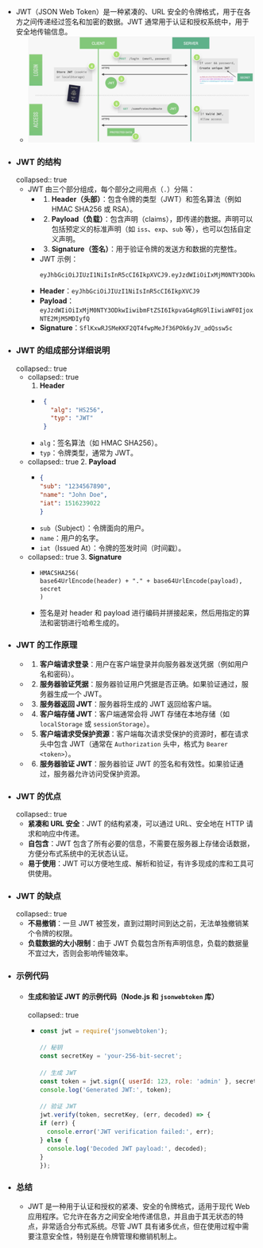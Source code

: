 - JWT（JSON Web Token）是一种紧凑的、URL 安全的令牌格式，用于在各方之间传递经过签名和加密的数据。JWT 通常用于认证和授权系统中，用于安全地传输信息。
	- ![image.png](../assets/image_1717163863989_0.png)
- ### JWT 的结构
  collapsed:: true
	- JWT 由三个部分组成，每个部分之间用点（`.`）分隔：
		- 1. **Header（头部）**：包含令牌的类型（JWT）和签名算法（例如 HMAC SHA256 或 RSA）。
		- 2. **Payload（负载）**：包含声明（claims），即传递的数据。声明可以包括预定义的标准声明（如 `iss`、`exp`、`sub` 等），也可以包括自定义声明。
		- 3. **Signature（签名）**：用于验证令牌的发送方和数据的完整性。
		- JWT 示例：
		  ```
		  eyJhbGciOiJIUzI1NiIsInR5cCI6IkpXVCJ9.eyJzdWIiOiIxMjM0NTY3ODkwIiwibmFtZSI6IkpvaG4gRG9lIiwiaWF0IjoxNTE2MjM5MDIyfQ.SflKxwRJSMeKKF2QT4fwpMeJf36POk6yJV_adQssw5c
		  ```
		- **Header**：`eyJhbGciOiJIUzI1NiIsInR5cCI6IkpXVCJ9`
		- **Payload**：`eyJzdWIiOiIxMjM0NTY3ODkwIiwibmFtZSI6IkpvaG4gRG9lIiwiaWF0IjoxNTE2MjM5MDIyfQ`
		- **Signature**：`SflKxwRJSMeKKF2QT4fwpMeJf36POk6yJV_adQssw5c`
- ### JWT 的组成部分详细说明
  collapsed:: true
	- collapsed:: true
	  1. **Header**
		- ```json
		   {
		     "alg": "HS256",
		     "typ": "JWT"
		   }
		   ```
		- `alg`：签名算法（如 HMAC SHA256）。
		- `typ`：令牌类型，通常为 JWT。
	- collapsed:: true
	  2. **Payload**
		- ```json
		  {
		  "sub": "1234567890",
		  "name": "John Doe",
		  "iat": 1516239022
		  }
		  ```
		- `sub`（Subject）：令牌面向的用户。
		- `name`：用户的名字。
		- `iat`（Issued At）：令牌的签发时间（时间戳）。
	- collapsed:: true
	  3. **Signature**
		- ```
		  HMACSHA256(
		  base64UrlEncode(header) + "." + base64UrlEncode(payload),
		  secret
		  )
		  ```
		- 签名是对 header 和 payload 进行编码并拼接起来，然后用指定的算法和密钥进行哈希生成的。
- ### JWT 的工作原理
	- 1. **客户端请求登录**：用户在客户端登录并向服务器发送凭据（例如用户名和密码）。
	- 2. **服务器验证凭据**：服务器验证用户凭据是否正确。如果验证通过，服务器生成一个 JWT。
	- 3. **服务器返回 JWT**：服务器将生成的 JWT 返回给客户端。
	- 4. **客户端存储 JWT**：客户端通常会将 JWT 存储在本地存储（如 `localStorage` 或 `sessionStorage`）。
	- 5. **客户端请求受保护资源**：客户端每次请求受保护的资源时，都在请求头中包含 JWT（通常在 `Authorization` 头中，格式为 `Bearer <token>`）。
	- 6. **服务器验证 JWT**：服务器验证 JWT 的签名和有效性。如果验证通过，服务器允许访问受保护资源。
- ### JWT 的优点
  collapsed:: true
	- **紧凑和 URL 安全**：JWT 的结构紧凑，可以通过 URL、安全地在 HTTP 请求和响应中传递。
	- **自包含**：JWT 包含了所有必要的信息，不需要在服务器上存储会话数据，方便分布式系统中的无状态认证。
	- **易于使用**：JWT 可以方便地生成、解析和验证，有许多现成的库和工具可供使用。
- ### JWT 的缺点
  collapsed:: true
	- **不易撤销**：一旦 JWT 被签发，直到过期时间到达之前，无法单独撤销某个令牌的权限。
	- **负载数据的大小限制**：由于 JWT 负载包含所有声明信息，负载的数据量不宜过大，否则会影响传输效率。
- ### 示例代码
	- #### 生成和验证 JWT 的示例代码（Node.js 和 `jsonwebtoken` 库）
	  collapsed:: true
		- ```javascript
		  const jwt = require('jsonwebtoken');
		  
		  // 秘钥
		  const secretKey = 'your-256-bit-secret';
		  
		  // 生成 JWT
		  const token = jwt.sign({ userId: 123, role: 'admin' }, secretKey, { expiresIn: '1h' });
		  console.log('Generated JWT:', token);
		  
		  // 验证 JWT
		  jwt.verify(token, secretKey, (err, decoded) => {
		  if (err) {
		    console.error('JWT verification failed:', err);
		  } else {
		    console.log('Decoded JWT payload:', decoded);
		  }
		  });
		  ```
- ### 总结
	- JWT 是一种用于认证和授权的紧凑、安全的令牌格式，适用于现代 Web 应用程序。它允许在各方之间安全地传递信息，并且由于其无状态的特点，非常适合分布式系统。尽管 JWT 具有诸多优点，但在使用过程中需要注意安全性，特别是在令牌管理和撤销机制上。